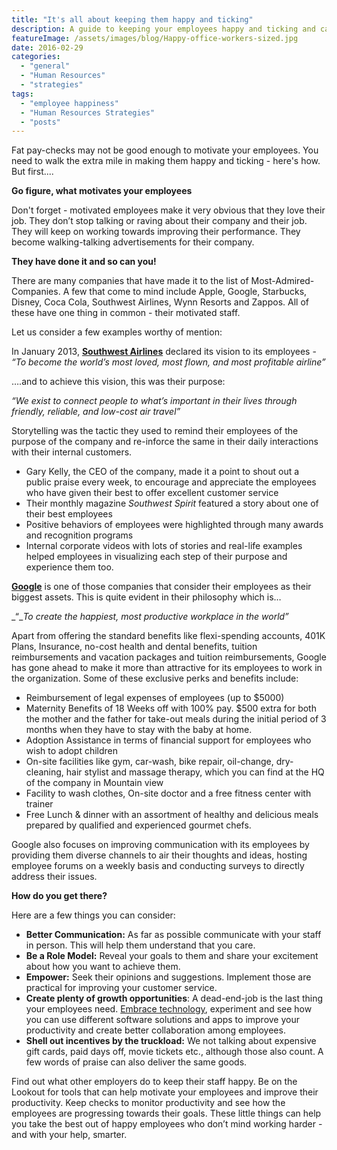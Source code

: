 ```yaml
---
title: "It's all about keeping them happy and ticking"
description: A guide to keeping your employees happy and ticking and caring for their mental and physical well being
featureImage: /assets/images/blog/Happy-office-workers-sized.jpg
date: 2016-02-29
categories: 
  - "general"
  - "Human Resources"
  - "strategies"
tags: 
  - "employee happiness"
  - "Human Resources Strategies"
  - "posts"
---
```


Fat pay-checks may not be good enough to motivate your employees. You need to walk the extra mile in making them happy and ticking - here's how. But first....

**Go figure, what motivates your employees**

Don't forget - motivated employees make it very obvious that they love their job. They don’t stop talking or raving about their company and their job. They will keep on working towards improving their performance. They become walking-talking advertisements for their company.

**They have done it and so can you!**

There are many companies that have made it to the list of Most-Admired-Companies. A few that come to mind include Apple, Google, Starbucks, Disney, Coca Cola, Southwest Airlines, Wynn Resorts and Zappos. All of these have one thing in common - their motivated staff.

Let us consider a few examples worthy of mention:

In January 2013, [**Southwest Airlines**](http://www.forbes.com/sites/carminegallo/2014/01/21/southwest-airlines-motivates-its-employees-with-a-purpose-bigger-than-a-paycheck/#568e808248e1) declared its vision to its employees - _“To become the world’s most loved, most flown, and most profitable airline”_

….and to achieve this vision, this was their purpose:

_“We exist to connect people to what’s important in their lives through friendly, reliable, and low-cost air travel”_

Storytelling was the tactic they used to remind their employees of the purpose of the company and re-inforce the same in their daily interactions with their internal customers.

- Gary Kelly, the CEO of the company, made it a point to shout out a public praise every week, to encourage and appreciate the employees who have given their best to offer excellent customer service
- Their monthly magazine _Southwest Spirit_ featured a story about one of their best employees
- Positive behaviors of employees were highlighted through many awards and recognition programs
- Internal corporate videos with lots of stories and real-life examples helped employees in visualizing each step of their purpose and experience them too.

[**Google**](http://www.cleverism.com/google-way-motivating-employees/) is one of those companies that consider their employees as their biggest assets. This is quite evident in their philosophy which is…

_“__To create the happiest, most productive workplace in the world”_

Apart from offering the standard benefits like flexi-spending accounts, 401K Plans, Insurance, no-cost health and dental benefits, tuition reimbursements and vacation packages and tuition reimbursements, Google has gone ahead to make it more than attractive for its employees to work in the organization. Some of these exclusive perks and benefits include:

- Reimbursement of legal expenses of employees (up to $5000)
- Maternity Benefits of 18 Weeks off with 100% pay. $500 extra for both the mother and the father for take-out meals during the initial period of 3 months when they have to stay with the baby at home.
- Adoption Assistance in terms of financial support for employees who wish to adopt children
- On-site facilities like gym, car-wash, bike repair, oil-change, dry-cleaning, hair stylist and massage therapy, which you can find at the HQ of the company in Mountain view
- Facility to wash clothes, On-site doctor and a free fitness center with trainer
- Free Lunch & dinner with an assortment of healthy and delicious meals prepared by qualified and experienced gourmet chefs.

Google also focuses on improving communication with its employees by providing them diverse channels to air their thoughts and ideas, hosting employee forums on a weekly basis and conducting surveys to directly address their issues.

**How do you get there?**

Here are a few things you can consider:

- **Better Communication:** As far as possible communicate with your staff in person. This will help them understand that you care.
- **Be a Role Model:** Reveal your goals to them and share your excitement about how you want to achieve them.
- **Empower:** Seek their opinions and suggestions. Implement those are practical for improving your customer service.
- **Create plenty of growth opportunities**: A dead-end-job is the last thing your employees need. [Embrace technology](https://www.blackbookhr.com/how-top-hr-tech-companies-keep-their-employees-engaged/), experiment and see how you can use different software solutions and apps to improve your productivity and create better collaboration among employees.
- **Shell out incentives by the truckload:** We not talking about expensive gift cards, paid days off, movie tickets etc., although those also count. A few words of praise can also deliver the same goods.

Find out what other employers do to keep their staff happy. Be on the Lookout for tools that can help motivate your employees and improve their productivity. Keep checks to monitor productivity and see how the employees are progressing towards their goals. These little things can help you take the best out of happy employees who don’t mind working harder - and with your help, smarter.
